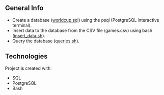 ## General Info
- Create a database ([worldcup.sql](https://github.com/vsonap/FCC/blob/main/worldcup/worldcup.sql)) using the psql (PostgreSQL interactive terminal). 
- Insert data to the database from the CSV file (games.csv) using bash ([insert_data.sh](https://github.com/vsonap/FCC/blob/main/worldcup/insert_data.sh)). 
- Query the database ([queries.sh](https://github.com/vsonap/FCC/blob/main/worldcup/queries.sh)).

## Technologies
Project is created with:
- SQL
- PostgreSQL
- Bash
